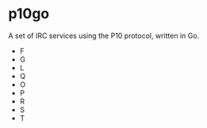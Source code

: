 # p10go

A set of IRC services using the P10 protocol, written in Go.

* F
* G
* L
* Q
* O
* P
* R
* S
* T
